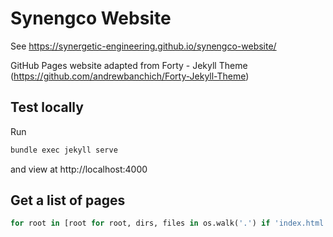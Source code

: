 # Synengco Website

See https://synergetic-engineering.github.io/synengco-website/

GitHub Pages website adapted from Forty - Jekyll Theme (https://github.com/andrewbanchich/Forty-Jekyll-Theme)

## Test locally

Run

```bash
bundle exec jekyll serve
```

and view at http://localhost:4000


## Get a list of pages

```python
for root in [root for root, dirs, files in os.walk('.') if 'index.html' in files]: print 'synengco.com'+root[1:].replace('\\','/')
```